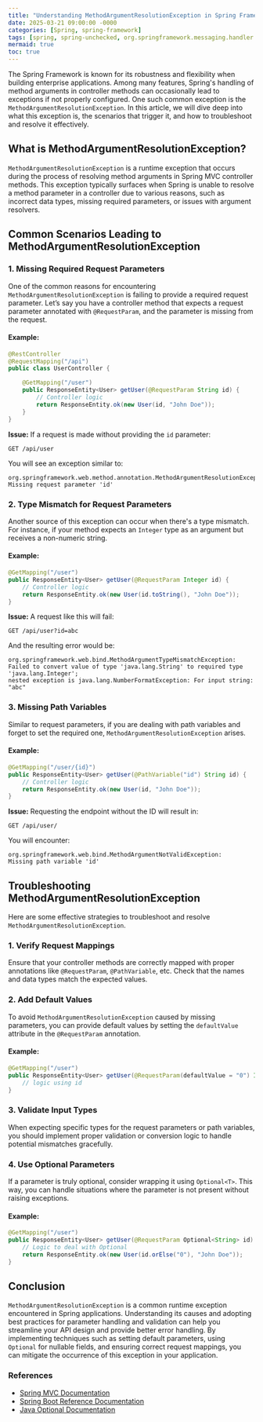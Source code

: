 ```yaml
---
title: "Understanding MethodArgumentResolutionException in Spring Framework"
date: 2025-03-21 09:00:00 -0000
categories: [Spring, spring-framework]
tags: [spring, spring-unchecked, org.springframework.messaging.handler.invocation]
mermaid: true
toc: true
---
```



The Spring Framework is known for its robustness and flexibility when building enterprise applications. Among many features, Spring's handling of method arguments in controller methods can occasionally lead to exceptions if not properly configured. One such common exception is the `MethodArgumentResolutionException`. In this article, we will dive deep into what this exception is, the scenarios that trigger it, and how to troubleshoot and resolve it effectively.

## What is MethodArgumentResolutionException?

`MethodArgumentResolutionException` is a runtime exception that occurs during the process of resolving method arguments in Spring MVC controller methods. This exception typically surfaces when Spring is unable to resolve a method parameter in a controller due to various reasons, such as incorrect data types, missing required parameters, or issues with argument resolvers.

## Common Scenarios Leading to MethodArgumentResolutionException

### 1. Missing Required Request Parameters

One of the common reasons for encountering `MethodArgumentResolutionException` is failing to provide a required request parameter. Let’s say you have a controller method that expects a request parameter annotated with `@RequestParam`, and the parameter is missing from the request.

#### Example:
```java
@RestController
@RequestMapping("/api")
public class UserController {

    @GetMapping("/user")
    public ResponseEntity<User> getUser(@RequestParam String id) {
        // Controller logic
        return ResponseEntity.ok(new User(id, "John Doe"));
    }
}
```

**Issue:** If a request is made without providing the `id` parameter:
```
GET /api/user
```
You will see an exception similar to:
```
org.springframework.web.method.annotation.MethodArgumentResolutionException: 
Missing request parameter 'id'
```

### 2. Type Mismatch for Request Parameters

Another source of this exception can occur when there's a type mismatch. For instance, if your method expects an `Integer` type as an argument but receives a non-numeric string.

#### Example:
```java
@GetMapping("/user")
public ResponseEntity<User> getUser(@RequestParam Integer id) {
    // Controller logic
    return ResponseEntity.ok(new User(id.toString(), "John Doe"));
}
```

**Issue:** A request like this will fail:
```
GET /api/user?id=abc
```
And the resulting error would be:
```
org.springframework.web.bind.MethodArgumentTypeMismatchException: 
Failed to convert value of type 'java.lang.String' to required type 'java.lang.Integer'; 
nested exception is java.lang.NumberFormatException: For input string: "abc"
```

### 3. Missing Path Variables

Similar to request parameters, if you are dealing with path variables and forget to set the required one, `MethodArgumentResolutionException` arises.

#### Example:
```java
@GetMapping("/user/{id}")
public ResponseEntity<User> getUser(@PathVariable("id") String id) {
    // Controller logic 
    return ResponseEntity.ok(new User(id, "John Doe"));
}
```

**Issue:** Requesting the endpoint without the ID will result in:
```
GET /api/user/
```
You will encounter:
```
org.springframework.web.bind.MethodArgumentNotValidException: 
Missing path variable 'id'
```

## Troubleshooting MethodArgumentResolutionException

Here are some effective strategies to troubleshoot and resolve `MethodArgumentResolutionException`.

### 1. Verify Request Mappings

Ensure that your controller methods are correctly mapped with proper annotations like `@RequestParam`, `@PathVariable`, etc. Check that the names and data types match the expected values.

### 2. Add Default Values

To avoid `MethodArgumentResolutionException` caused by missing parameters, you can provide default values by setting the `defaultValue` attribute in the `@RequestParam` annotation.

#### Example:
```java
@GetMapping("/user")
public ResponseEntity<User> getUser(@RequestParam(defaultValue = "0") Integer id) {
    // logic using id
}
```

### 3. Validate Input Types

When expecting specific types for the request parameters or path variables, you should implement proper validation or conversion logic to handle potential mismatches gracefully.

### 4. Use Optional Parameters

If a parameter is truly optional, consider wrapping it using `Optional<T>`. This way, you can handle situations where the parameter is not present without raising exceptions.

#### Example:
```java
@GetMapping("/user")
public ResponseEntity<User> getUser(@RequestParam Optional<String> id) {
    // Logic to deal with Optional
    return ResponseEntity.ok(new User(id.orElse("0"), "John Doe"));
}
```

## Conclusion

`MethodArgumentResolutionException` is a common runtime exception encountered in Spring applications. Understanding its causes and adopting best practices for parameter handling and validation can help you streamline your API design and provide better error handling. By implementing techniques such as setting default parameters, using `Optional` for nullable fields, and ensuring correct request mappings, you can mitigate the occurrence of this exception in your application.

### References
- [Spring MVC Documentation](https://docs.spring.io/spring-framework/docs/current/reference/html/web.html#mvc)
- [Spring Boot Reference Documentation](https://docs.spring.io/spring-boot/docs/current/reference/htmlsingle/)
- [Java Optional Documentation](https://docs.oracle.com/javase/8/docs/api/java/util/Optional.html)